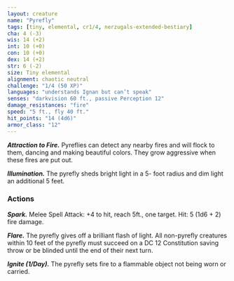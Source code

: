 ```yaml
---
layout: creature
name: "Pyrefly"
tags: [tiny, elemental, cr1/4, nerzugals-extended-bestiary]
cha: 4 (-3)
wis: 14 (+2)
int: 10 (+0)
con: 10 (+0)
dex: 14 (+2)
str: 6 (-2)
size: Tiny elemental
alignment: chaotic neutral
challenge: "1/4 (50 XP)"
languages: "understands Ignan but can’t speak"
senses: "darkvision 60 ft., passive Perception 12"
damage_resistances: "fire"
speed: "5 ft., fly 40 ft."
hit_points: "14 (4d6)"
armor_class: "12"
---
```


***Attraction to Fire.*** Pyreflies can detect any nearby
fires and will flock to them, dancing and making
beautiful colors. They grow aggressive when these
fires are put out.

***Illumination.*** The pyrefly sheds bright light in a 5-
foot radius and dim light an additional 5 feet.

### Actions

***Spark.*** Melee Spell Attack: +4 to hit, reach 5ft., one
target. Hit: 5 (1d6 + 2) fire damage.

***Flare.*** The pyrefly gives off a brilliant flash of light.
All non-pyrefly creatures within 10 feet of the
pyrefly must succeed on a DC 12 Constitution
saving throw or be blinded until the end of their
next turn.

***Ignite (1/Day).*** The pyrefly sets fire to a flammable
object not being worn or carried.
